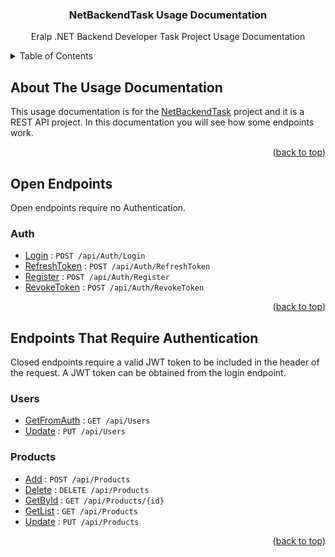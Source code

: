 <a name="readme-top"></a>

<div align="center">
  <h3 align="center">NetBackendTask Usage Documentation</h3>
  <p align="center">
    Eralp .NET Backend Developer Task Project Usage Documentation
  </p>
</div>

<!-- TABLE OF CONTENTS -->

<details>
  <summary>Table of Contents</summary>
  <ol>
    <li><a href="#about-the-usage-documentation">About The Usage Documentation</a></li>
    <li>
      <a href="#open-endpoints">Open Endpoints</a>
      <ul>
        <li><a href="#auth">Auth</a></li>
      </ul>
    </li>
    <li>
      <a href="#endpoints-that-require-authentication">Endpoints That Require Authentication</a>
      <ul>
        <li><a href="#users">Users</a></li>
        <li><a href="#products">Products</a></li>
      </ul>
    </li>
  </ol>
</details>

<!-- ABOUT THE USAGE DOCUMENTATION -->

## About The Usage Documentation

This usage documentation is for the [NetBackendTask](https://github.com/furkanyazar/NetBackendTask) project and it is a REST API project. In this documentation you will see how some endpoints work.

<p align="right">(<a href="#readme-top">back to top</a>)</p>

<!-- OPEN ENDPOINTS -->

## Open Endpoints

Open endpoints require no Authentication.

### Auth

- [Login](auth/login.md) : `POST /api/Auth/Login`
- [RefreshToken](auth/refreshToken.md) : `POST /api/Auth/RefreshToken`
- [Register](auth/register.md) : `POST /api/Auth/Register`
- [RevokeToken](auth/revokeToken.md) : `POST /api/Auth/RevokeToken`

<p align="right">(<a href="#readme-top">back to top</a>)</p>

<!-- ENDPOINTS THAT REQUIRE AUTHENTICATION -->

## Endpoints That Require Authentication

Closed endpoints require a valid JWT token to be included in the header of the request. A JWT token can be obtained from the login endpoint.

### Users

- [GetFromAuth](users/getFromAuth.md) : `GET /api/Users`
- [Update](users/update.md) : `PUT /api/Users`

### Products

- [Add](products/add.md) : `POST /api/Products`
- [Delete](products/delete.md) : `DELETE /api/Products`
- [GetById](products/getById.md) : `GET /api/Products/{id}`
- [GetList](products/getList.md) : `GET /api/Products`
- [Update](products/update.md) : `PUT /api/Products`

<p align="right">(<a href="#readme-top">back to top</a>)</p>
